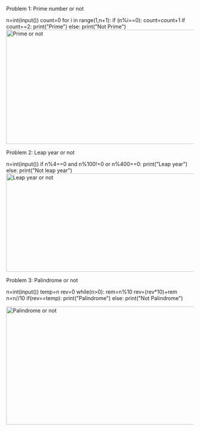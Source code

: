 
Problem 1: Prime number or not

n=int(input())
count=0
for i in range(1,n+1):
    if (n%i==0):
        count=count+1
if count==2:
    print("Prime")
else:
    print("Not Prime")
<img width="773" height="306" alt="Prime or not" src="https://github.com/user-attachments/assets/7fae619a-d7cf-4a46-8b68-5373fc882803" />


    

Problem 2: Leap year or not

n=int(input())
if n%4==0 and n%100!=0 or n%400==0:
    print("Leap year")
else:
    print("Not leap year")
<img width="773" height="263" alt="Leap year or not" src="https://github.com/user-attachments/assets/4e44db47-fb27-49d0-8f5c-71b55834ba8b" />




Problem 3: Palindrome or not

n=int(input())
temp=n
rev=0
while(n>0):
    rem=n%10
    rev=(rev*10)+rem
    n=n//10
if(rev==temp):
    print("Palindrome")
else:
    print("Not Palindrome")
    
<img width="757" height="316" alt="Palindrome or not" src="https://github.com/user-attachments/assets/4a66df62-905d-4d07-aac9-6a0376f8f291" />
